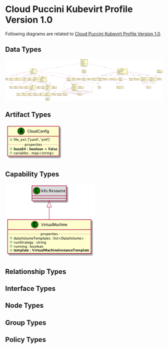 # Cloud Puccini Kubevirt Profile Version 1.0

Following diagrams are related to [Cloud Puccini Kubevirt Profile Version 1.0](https://github.com/oasis-open/tosca-community-contributions/tree/master/profiles/cloud.puccini/kubevirt/1.0).

## Data Types

![Data Types](https://raw.githubusercontent.com/Orange-OpenSource/Cloudnet-TOSCA-toolbox/master/examples/tosca-community-contributions/diagrams/uml2/profiles-cloud.puccini-kubevirt-1.0-data-uml2-class-diagram.png)

## Artifact Types

![Artifact Types](https://raw.githubusercontent.com/Orange-OpenSource/Cloudnet-TOSCA-toolbox/master/examples/tosca-community-contributions/diagrams/uml2/profiles-cloud.puccini-kubevirt-1.0-artifacts-uml2-class-diagram.png)

## Capability Types

![Capability Types](https://raw.githubusercontent.com/Orange-OpenSource/Cloudnet-TOSCA-toolbox/master/examples/tosca-community-contributions/diagrams/uml2/profiles-cloud.puccini-kubevirt-1.0-capabilities-uml2-class-diagram.png)

## Relationship Types

## Interface Types

## Node Types

## Group Types

## Policy Types
